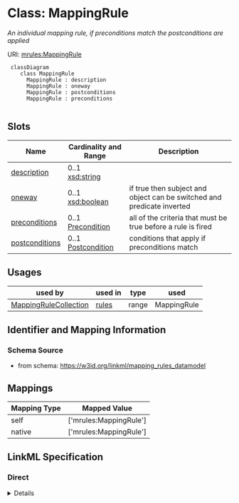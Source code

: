 # Class: MappingRule
_An individual mapping rule, if preconditions match the postconditions are applied_





URI: [mrules:MappingRule](https://w3id.org/linkml/mapping_rules_datamodel/MappingRule)




```{mermaid}
 classDiagram
    class MappingRule
      MappingRule : description
      MappingRule : oneway
      MappingRule : postconditions
      MappingRule : preconditions
      
```




<!-- no inheritance hierarchy -->


## Slots

| Name | Cardinality and Range  | Description  |
| ---  | ---  | --- |
| [description](description.md) | 0..1 <br/> [xsd:string](http://www.w3.org/2001/XMLSchema#string)  |   |
| [oneway](oneway.md) | 0..1 <br/> [xsd:boolean](http://www.w3.org/2001/XMLSchema#boolean)  | if true then subject and object can be switched and predicate inverted  |
| [preconditions](preconditions.md) | 0..1 <br/> [Precondition](Precondition.md)  | all of the criteria that must be true before a rule is fired  |
| [postconditions](postconditions.md) | 0..1 <br/> [Postcondition](Postcondition.md)  | conditions that apply if preconditions match  |


## Usages


| used by | used in | type | used |
| ---  | --- | --- | --- |
| [MappingRuleCollection](MappingRuleCollection.md) | [rules](rules.md) | range | MappingRule |



## Identifier and Mapping Information







### Schema Source


* from schema: https://w3id.org/linkml/mapping_rules_datamodel







## Mappings

| Mapping Type | Mapped Value |
| ---  | ---  |
| self | ['mrules:MappingRule'] |
| native | ['mrules:MappingRule'] |


## LinkML Specification

<!-- TODO: investigate https://stackoverflow.com/questions/37606292/how-to-create-tabbed-code-blocks-in-mkdocs-or-sphinx -->

### Direct

<details>
```yaml
name: MappingRule
description: An individual mapping rule, if preconditions match the postconditions
  are applied
from_schema: https://w3id.org/linkml/mapping_rules_datamodel
rank: 1000
attributes:
  description:
    name: description
    from_schema: https://w3id.org/linkml/mapping_rules_datamodel
    rank: 1000
  oneway:
    name: oneway
    description: if true then subject and object can be switched and predicate inverted
    from_schema: https://w3id.org/linkml/mapping_rules_datamodel
    rank: 1000
    ifabsent: 'False'
    range: boolean
  preconditions:
    name: preconditions
    description: all of the criteria that must be true before a rule is fired
    from_schema: https://w3id.org/linkml/mapping_rules_datamodel
    rank: 1000
    slot_uri: sh:condition
    range: Precondition
  postconditions:
    name: postconditions
    description: conditions that apply if preconditions match
    from_schema: https://w3id.org/linkml/mapping_rules_datamodel
    rank: 1000
    range: Postcondition

```
</details>

### Induced

<details>
```yaml
name: MappingRule
description: An individual mapping rule, if preconditions match the postconditions
  are applied
from_schema: https://w3id.org/linkml/mapping_rules_datamodel
rank: 1000
attributes:
  description:
    name: description
    from_schema: https://w3id.org/linkml/mapping_rules_datamodel
    rank: 1000
    alias: description
    owner: MappingRule
    domain_of:
    - MappingRule
    range: string
  oneway:
    name: oneway
    description: if true then subject and object can be switched and predicate inverted
    from_schema: https://w3id.org/linkml/mapping_rules_datamodel
    rank: 1000
    ifabsent: 'False'
    alias: oneway
    owner: MappingRule
    domain_of:
    - MappingRule
    range: boolean
  preconditions:
    name: preconditions
    description: all of the criteria that must be true before a rule is fired
    from_schema: https://w3id.org/linkml/mapping_rules_datamodel
    rank: 1000
    slot_uri: sh:condition
    alias: preconditions
    owner: MappingRule
    domain_of:
    - MappingRule
    range: Precondition
  postconditions:
    name: postconditions
    description: conditions that apply if preconditions match
    from_schema: https://w3id.org/linkml/mapping_rules_datamodel
    rank: 1000
    alias: postconditions
    owner: MappingRule
    domain_of:
    - MappingRule
    range: Postcondition

```
</details>